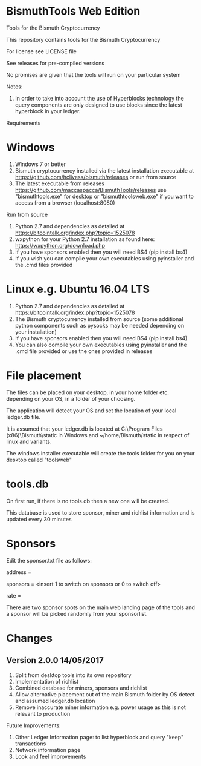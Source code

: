# BismuthTools Web Edition

Tools for the Bismuth Cryptocurrency

This repository contains tools for the Bismuth Cryptocurrency

For license see LICENSE file

See releases for pre-compiled versions

No promises are given that the tools will run on your particular system

Notes:

1. In order to take into account the use of Hyperblocks technology the query components are only designed to use blocks since the latest hyperblock in your ledger.

Requirements

Windows
=======

1. Windows 7 or better
2. Bismuth cryptocurrency installed via the latest installation executable at https://github.com/hclivess/bismuth/releases or run from source
3. The latest executable from releases https://github.com/maccaspacca/BismuthTools/releases use "bismuthtools.exe" for desktop or "bismuthtoolsweb.exe" if you want to access from a browser (localhost:8080)

Run from source
1. Python 2.7 and dependencies as detailed at https://bitcointalk.org/index.php?topic=1525078
2. wxpython for your Python 2.7 installation as found here: https://wxpython.org/download.php
3. If you have sponsors enabled then you will need BS4 (pip install bs4)
4. If you wish you can compile your own executables using pyinstaller and the .cmd files provided

Linux e.g. Ubuntu 16.04 LTS
===========================

1. Python 2.7 and dependencies as detailed at https://bitcointalk.org/index.php?topic=1525078
2. The Bismuth cryptocurrency installed from source (some additional python components such as pysocks may be needed depending on your installation)
4. If you have sponsors enabled then you will need BS4 (pip install bs4)
5. You can also compile your own executables using pyinstaller and the .cmd file provided or use the ones provided in releases

File placement
==============

The files can be placed on your desktop, in your home folder etc. depending on your OS, in a folder of your choosing.

The application will detect your OS and set the location of your local ledger.db file. 

It is assumed that your ledger.db is located at C:\Program Files (x86)\Bismuth\static in Windows and ~/home/Bismuth/static in respect of linux and variants.

The windows installer executable will create the tools folder for you on your desktop called "toolsweb"

tools.db
=========

On first run, if there is no tools.db then a new one will be created.

This database is used to store sponsor, miner and richlist information and is updated every 30 minutes

Sponsors
========

Edit the sponsor.txt file as follows:

address = <insert your the Bismuth address that will receive your payment>

sponsors = <insert 1 to switch on sponsors or 0 to switch off>

rate = <insert the number of blocks per Bismuth the sponsor advert will be displayed for>

There are two sponsor spots on the main web landing page of the tools and a sponsor will be picked randomly from your sponsorlist.

Changes
=======

Version 2.0.0 14/05/2017
------------------------

1. Split from desktop tools into its own repository
2. Implementation of richlist
3. Combined database for miners, sponsors and richlist
4. Allow alternative placement out of the main Bismuth folder by OS detect and assumed ledger.db location
5. Remove inaccurate miner information e.g. power usage as this is not relevant to production

Future Improvements:

1. Other Ledger Information page: to list hyperblock and query "keep" transactions
2. Network information page
3. Look and feel improvements
